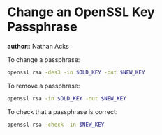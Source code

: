 # Change an OpenSSL Key Passphrase

**author**:: Nathan Acks

To change a passphrase:

```bash
openssl rsa -des3 -in $OLD_KEY -out $NEW_KEY
```

To remove a passphrase:

```bash
openssl rsa -in $OLD_KEY -out $NEW_KEY
```

To check that a passphrase is correct:

```bash
openssl rsa -check -in $NEW_KEY
```
